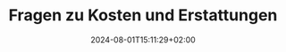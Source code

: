 ---
title: "Fragen zu Kosten und Erstattungen"
date: 2024-08-01T15:11:29+02:00
tags: []
featured_image: ""
description: ""
headless: true
draft: false
params:
    subtitle: "Subheading"
---